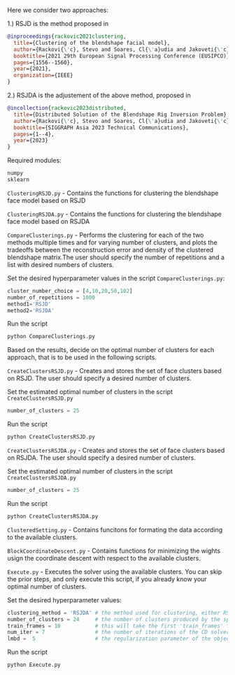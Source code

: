 Here we consider two approaches:

1.) RSJD is the method proposed in
```bibtex
@inproceedings{rackovic2021clustering,
  title={Clustering of the blendshape facial model},
  author={Rackovi{\'c}, Stevo and Soares, Cl{\'a}udia and Jakoveti{\'c}, Du{\v{s}}an and Desnica, Zoranka and Ljubobratovi{\'c}, Relja},
  booktitle={2021 29th European Signal Processing Conference (EUSIPCO)},
  pages={1556--1560},
  year={2021},
  organization={IEEE}
}
```

2.) RSJDA is the adjustement of the above method, proposed in 
```bibtex
@incollection{rackovic2023distributed,
  title={Distributed Solution of the Blendshape Rig Inversion Problem},
  author={Rackovi{\'c}, Stevo and Soares, Cl{\'a}udia and Jakoveti{\'c}, Du{\v{s}}an},
  booktitle={SIGGRAPH Asia 2023 Technical Communications},
  pages={1--4},
  year={2023}
}
```

Required modules:

```python
numpy
sklearn
```

```ClusteringRSJD.py``` - Contains the functions for clustering the blendshape face model based on RSJD

```ClusteringRSJDA.py``` - Contains the functions for clustering the blendshape face model based on RSJDA

```CompareClusterings.py``` - Performs the clustering for each of the two methods multiple times and for varying number of clusters, and plots the tradeoffs between the reconstruction error and density of the clustered blendshape matrix.The user should specify the number of repetitions and a list with desired numbers of clusters.

Set the desired hyperparameter values in the script ```CompareClusterings.py```:

```python
cluster_number_choice = [4,10,20,50,102]
number_of_repetitions = 1000
method1='RSJD'
method2='RSJDA'
```

Run the script 

```bash
python CompareClusterings.py
```

Based on the results, decide on the optimal number of clusters for each approach, that is to be used in the following scripts.

```CreateClustersRSJD.py``` - Creates and stores the set of face clusters based on RSJD. The user should specify a desired number of clusters.

Set the estimated optimal number of clusters in the script ```CreateClustersRSJD.py```

```python
number_of_clusters = 25
```

Run the script 

```bash
python CreateClustersRSJD.py
```

```CreateClustersRSJDA.py``` - Creates and stores the set of face clusters based on RSJDA. The user should specify a desired number of clusters.

Set the estimated optimal number of clusters in the script ```CreateClustersRSJDA.py```

```python
number_of_clusters = 25
```

Run the script 

```bash
python CreateClustersRSJDA.py
```

```ClusteredSetting.py``` - Contains funcitons for formating the data according to the available clusters.

```BlockCoordinateDescent.py``` - Contains functions for minimizing the wights usign the coordinate descent with respect to the available clusters.

```Execute.py``` - Executes the solver using the available clusters. You can skip the prior steps, and only execute this script, if you already know your optimal number of clusters.

Set the desired hyperparameter values:

```python
clustering_method = 'RSJDA' # the method used for clustering, either RSJD or RSJDA
number_of_clusters = 24     # the number of clusters produced by the specified method. This should be available in hte file names, in the folder ..\Data\Clusters
train_frames = 10           # this will take the first 'train_frames' from 'weights.npy' matrix as a training set
num_iter = 7                # the number of iterations of the CD solver
lmbd =  5                   # the regularization parameter of the objective funciton
```

Run the script 

```bash
python Execute.py
```


